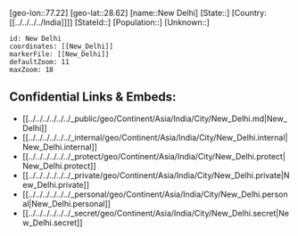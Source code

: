 ﻿---
location: [28.62,77.22]
mapzoom: [7,12] 
mapmarker: city 
type: City
SpocWebEntityId: 32877
isDeleted: false
confidential: public
tags:
- geo/City

---

[geo-lon::77.22]
[geo-lat::28.62]
[name::New Delhi]
[State::]
[Country:[[../../../../India]]]]
[StateId::]
[Population::]
[Unknown::]


```leaflet
id: New Delhi
coordinates: [[New_Delhi]]
markerFile: [[New_Delhi]]
defaultZoom: 11 
maxZoom: 18
```


## Confidential Links & Embeds: 
- [[../../../../../../_public/geo/Continent/Asia/India/City/New_Delhi.md|New_Delhi]] 
- [[../../../../../../_internal/geo/Continent/Asia/India/City/New_Delhi.internal|New_Delhi.internal]] 
- [[../../../../../../_protect/geo/Continent/Asia/India/City/New_Delhi.protect|New_Delhi.protect]] 
- [[../../../../../../_private/geo/Continent/Asia/India/City/New_Delhi.private|New_Delhi.private]] 
- [[../../../../../../_personal/geo/Continent/Asia/India/City/New_Delhi.personal|New_Delhi.personal]] 
- [[../../../../../../_secret/geo/Continent/Asia/India/City/New_Delhi.secret|New_Delhi.secret]] 
